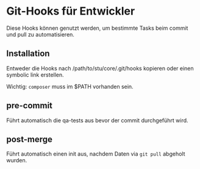 # Git-Hooks für Entwickler

Diese Hooks können genutzt werden, um bestimmte Tasks beim commit und pull zu automatisieren.

## Installation

Entweder die Hooks nach /path/to/stu/core/.git/hooks kopieren oder einen symbolic link erstellen.

Wichtig: `composer` muss im $PATH vorhanden sein.

## pre-commit

Führt automatisch die qa-tests aus bevor der commit durchgeführt wird.

## post-merge

Führt automatisch einen init aus, nachdem Daten via `git pull` abgeholt wurden.
